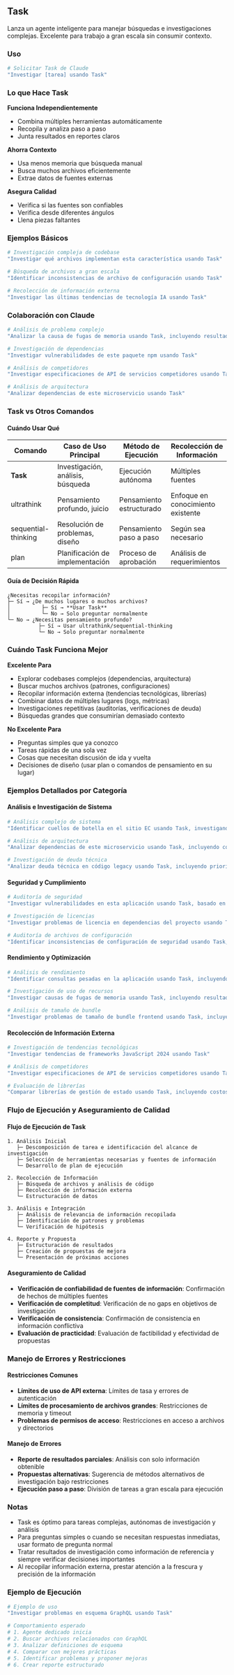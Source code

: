 ## Task

Lanza un agente inteligente para manejar búsquedas e investigaciones complejas. Excelente para trabajo a gran escala sin consumir contexto.

### Uso

```bash
# Solicitar Task de Claude
"Investigar [tarea] usando Task"
```

### Lo que Hace Task

**Funciona Independientemente**

- Combina múltiples herramientas automáticamente
- Recopila y analiza paso a paso
- Junta resultados en reportes claros

**Ahorra Contexto**

- Usa menos memoria que búsqueda manual
- Busca muchos archivos eficientemente
- Extrae datos de fuentes externas

**Asegura Calidad**

- Verifica si las fuentes son confiables
- Verifica desde diferentes ángulos
- Llena piezas faltantes

### Ejemplos Básicos

```bash
# Investigación compleja de codebase
"Investigar qué archivos implementan esta característica usando Task"

# Búsqueda de archivos a gran escala
"Identificar inconsistencias de archivo de configuración usando Task"

# Recolección de información externa
"Investigar las últimas tendencias de tecnología IA usando Task"
```

### Colaboración con Claude

```bash
# Análisis de problema complejo
"Analizar la causa de fugas de memoria usando Task, incluyendo resultados de profiling y logs"

# Investigación de dependencias
"Investigar vulnerabilidades de este paquete npm usando Task"

# Análisis de competidores
"Investigar especificaciones de API de servicios competidores usando Task"

# Análisis de arquitectura
"Analizar dependencias de este microservicio usando Task"
```

### Task vs Otros Comandos

#### Cuándo Usar Qué

| Comando | Caso de Uso Principal | Método de Ejecución | Recolección de Información |
|---------|----------------------|-------------------|---------------------------|
| **Task** | Investigación, análisis, búsqueda | Ejecución autónoma | Múltiples fuentes |
| ultrathink | Pensamiento profundo, juicio | Pensamiento estructurado | Enfoque en conocimiento existente |
| sequential-thinking | Resolución de problemas, diseño | Pensamiento paso a paso | Según sea necesario |
| plan | Planificación de implementación | Proceso de aprobación | Análisis de requerimientos |

#### Guía de Decisión Rápida

```
¿Necesitas recopilar información?
├─ Sí → ¿De muchos lugares o muchos archivos?
│          ├─ Sí → **Usar Task**
│          └─ No → Solo preguntar normalmente
└─ No → ¿Necesitas pensamiento profundo?
          ├─ Sí → Usar ultrathink/sequential-thinking
          └─ No → Solo preguntar normalmente
```

### Cuándo Task Funciona Mejor

**Excelente Para**

- Explorar codebases complejos (dependencias, arquitectura)
- Buscar muchos archivos (patrones, configuraciones)
- Recopilar información externa (tendencias tecnológicas, librerías)
- Combinar datos de múltiples lugares (logs, métricas)
- Investigaciones repetitivas (auditorías, verificaciones de deuda)
- Búsquedas grandes que consumirían demasiado contexto

**No Excelente Para**

- Preguntas simples que ya conozco
- Tareas rápidas de una sola vez
- Cosas que necesitan discusión de ida y vuelta
- Decisiones de diseño (usar plan o comandos de pensamiento en su lugar)

### Ejemplos Detallados por Categoría

#### Análisis e Investigación de Sistema

```bash
# Análisis complejo de sistema
"Identificar cuellos de botella en el sitio EC usando Task, investigando base de datos, API y frontend"

# Análisis de arquitectura
"Analizar dependencias de este microservicio usando Task, incluyendo comunicación API y flujo de datos"

# Investigación de deuda técnica
"Analizar deuda técnica en código legacy usando Task, incluyendo prioridades de refactoring"
```

#### Seguridad y Cumplimiento

```bash
# Auditoría de seguridad
"Investigar vulnerabilidades en esta aplicación usando Task, basado en OWASP Top 10"

# Investigación de licencias
"Investigar problemas de licencia en dependencias del proyecto usando Task"

# Auditoría de archivos de configuración
"Identificar inconsistencias de configuración de seguridad usando Task, incluyendo diferencias de entorno"
```

#### Rendimiento y Optimización

```bash
# Análisis de rendimiento
"Identificar consultas pesadas en la aplicación usando Task, incluyendo planes de ejecución y propuestas de optimización"

# Investigación de uso de recursos
"Investigar causas de fugas de memoria usando Task, incluyendo resultados de profiling y análisis de código"

# Análisis de tamaño de bundle
"Investigar problemas de tamaño de bundle frontend usando Task, incluyendo sugerencias de optimización"
```

#### Recolección de Información Externa

```bash
# Investigación de tendencias tecnológicas
"Investigar tendencias de frameworks JavaScript 2024 usando Task"

# Análisis de competidores
"Investigar especificaciones de API de servicios competidores usando Task, incluyendo tabla de comparación de características"

# Evaluación de librerías
"Comparar librerías de gestión de estado usando Task, incluyendo costos de rendimiento y aprendizaje"
```

### Flujo de Ejecución y Aseguramiento de Calidad

#### Flujo de Ejecución de Task

```
1. Análisis Inicial
   ├─ Descomposición de tarea e identificación del alcance de investigación
   ├─ Selección de herramientas necesarias y fuentes de información
   └─ Desarrollo de plan de ejecución

2. Recolección de Información
   ├─ Búsqueda de archivos y análisis de código
   ├─ Recolección de información externa
   └─ Estructuración de datos

3. Análisis e Integración
   ├─ Análisis de relevancia de información recopilada
   ├─ Identificación de patrones y problemas
   └─ Verificación de hipótesis

4. Reporte y Propuesta
   ├─ Estructuración de resultados
   ├─ Creación de propuestas de mejora
   └─ Presentación de próximas acciones
```

#### Aseguramiento de Calidad

- **Verificación de confiabilidad de fuentes de información**: Confirmación de hechos de múltiples fuentes
- **Verificación de completitud**: Verificación de no gaps en objetivos de investigación
- **Verificación de consistencia**: Confirmación de consistencia en información conflictiva
- **Evaluación de practicidad**: Evaluación de factibilidad y efectividad de propuestas

### Manejo de Errores y Restricciones

#### Restricciones Comunes

- **Límites de uso de API externa**: Límites de tasa y errores de autenticación
- **Límites de procesamiento de archivos grandes**: Restricciones de memoria y timeout
- **Problemas de permisos de acceso**: Restricciones en acceso a archivos y directorios

#### Manejo de Errores

- **Reporte de resultados parciales**: Análisis con solo información obtenible
- **Propuestas alternativas**: Sugerencia de métodos alternativos de investigación bajo restricciones
- **Ejecución paso a paso**: División de tareas a gran escala para ejecución

### Notas

- Task es óptimo para tareas complejas, autónomas de investigación y análisis
- Para preguntas simples o cuando se necesitan respuestas inmediatas, usar formato de pregunta normal
- Tratar resultados de investigación como información de referencia y siempre verificar decisiones importantes
- Al recopilar información externa, prestar atención a la frescura y precisión de la información

### Ejemplo de Ejecución

```bash
# Ejemplo de uso
"Investigar problemas en esquema GraphQL usando Task"

# Comportamiento esperado
# 1. Agente dedicado inicia
# 2. Buscar archivos relacionados con GraphQL
# 3. Analizar definiciones de esquema
# 4. Comparar con mejores prácticas
# 5. Identificar problemas y proponer mejoras
# 6. Crear reporte estructurado
```
